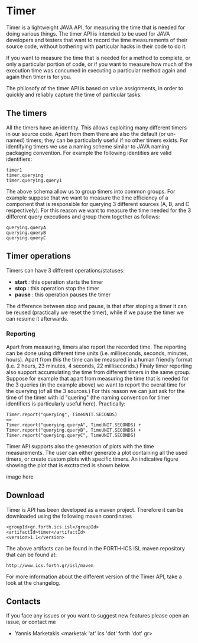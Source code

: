 # Timer

Timer is a lightweight JAVA API, for measuring the time that is needed for doing various things. 
The timer API is intended to be used for JAVA developers and testers that want to record the 
time measurements of their source code, without bothering with particular hacks in their code to do it.

If you want to measure the time that is needed for a method to complete, or only a particular portion of code,
or if you want to measure how much of the execution time was concumed in executing a particular method again and again 
then timer is for you.

The philosofy of the timer API is based on value assignments, in order to quickly and reliably capture the time of particular tasks.

## The timers

All the timers have an identity. This allows exploiting many different timers in our source code. Apart from them there are also 
the default (or un-named) timers; they can be particularly useful if no other timers exists.
For identifying timers we use a naming scheme similar to JAVA naming packaging convention. For example the following identities 
are valid identifiers:
```
timer1
timer.querying
timer.querying.query1
```
The above schema allow us to group timers into common groups. For example suppose that we want to measure the time efficiency 
of a component that is responsible for querying 3 different sources (A, B, and C respectively). For this reason we want to 
measure the time needed for the 3 different query executions and group them together as follows:
```
querying.queryA
querying.queryB
querying.queryC
```

## Timer operations 

Timers can have 3 different operations/statuses:

* **start** : this operation starts the timer 
* **stop** : this operation stop the timer
* **pause** : this operation pauses the timer

The difference between stop and pause, is that after stoping a timer it can be reused (practically we reset the timer), 
while if we pause the timer we can resume it afterwards.

### Reporting

Apart from measuring, timers also report the recorded time. The reporting can be done using different time units 
(i.e. milliseconds, seconds, minutes, hours). Apart from this the time can be measured in a human friendly format 
(i.e. 2 hours, 23 minutes, 4 seconds, 22 milliseconds.)
Finaly timer reporting also support accumulating the time from different timers in the same group. Suppose for example that 
apart from measuring the time that is needed for the 3 queries (in the example above) we want to report the overal time 
for the querying (of all the 3 sources.) For this reason we can just ask for the time of the timer with id "quering" 
(the naming convention for timer identifiers is particularly useful here). Practically:
```
Timer.report("querying", TimeUNIT.SECONDS)
==
Timer.report("querying.queryA", TimeUNIT.SECONDS) + 
Timer.report("querying.queryB", TimeUNIT.SECONDS) + 
Timer.report("querying.queryC", TimeUNIT.SECONDS) 
```

Timer API supports also the generation of plots with the time measurements. The user can either generate a plot 
containing all the used timers, or create custom plots with specific timers. An indicative figure showing the plot 
that is exctracted is shown below.

image here

## Download

Timer is API has been developed as a maven project. Therefore it can be downloaded using the following maven coordinates
```
<groupId>gr.forth.ics.isl</groupId>
<artifactId>timer</artifactId>
<version>1.1</version>
```

The above artifacts can be found in the FORTH-ICS ISL maven repository that can be found at:
```
http://www.ics.forth.gr/isl/maven
```

For more information about the different version of the Timer API, take a look at the changelog. 

## Contacts

If you face any issues or you want to suggest new features please open an issue, or contact me

* Yannis Marketakis &lt;marketak 'at' ics 'dot' forth 'dot' gr&gt;

